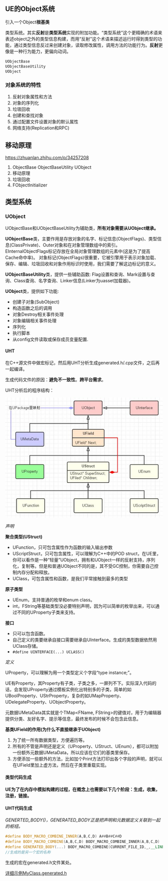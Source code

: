 ## UE的Object系统

引入一个Object**根基类**

类型系统。其实**反射**是**类型系统**实现的附加功能。“类型系统”这个更精确的术语来表述object之外的类型信息构建，而用“反射”这个术语来描述运行时得到类型的功能，通过类型信息反过来创建对象，读取修改属性，调用方法的功能行为。**反射**更像是一种行为能力，更偏向动词。

	UObjectBase
	UObjectBaseUtility
	UObject
### 对象系统的特性

1. 反射对象属性和方法
2. 对象的序列化
3. 垃圾回收
4. 创建和查找对象
5. 通过配置文件设置对象的默认属性
6. 网络支持(Replication和RPC)

## 移动原理

https://zhuanlan.zhihu.com/p/34257208

1. ObjectBase ObjectBaseUtility UObject
2. 移动原理
3. 垃圾回收
4. FObjectInitializer

## 类型系统

### UObject

UObjectBase和UObjectBaseUtility为辅助类，**所有对象需要从UObject继承。**

**UObjectBase**类，主要作用是存放对象的名字、标记信息(ObjectFlags)、类型信息(ClassPrivate)、Outer对象和在对象管理数组中的索引。EInternalObjectFlags标记存放在全局对象管理数组的元素中(这是为了提高Cache命中率)。
 对象标记(ObjectFlags)很重要，它被引擎用于表示对象加载、保存、编辑、垃圾回收和对象作用标识时使用，我们需要了解这边标记的意义。

**UObjectBaseUtility**类，提供一些辅助函数: Flag设置和查询、Mark设置与查询、Class查询、名字查询、Linker信息(Linker为uasset加载器)。

**UObject**类，提供如下功能:

- 创建子对象(SubObject)
- 构造函数之后的调用
- 对象Destroy相关事件处理
- 对象编辑相关事件处理
- 序列化
- 执行脚本
- 从config文件读取或保存成员变量配置.

#### UHT

在C++源文件中做宏标记，然后用UHT分析生成generated.h/.cpp文件，之后再一起编译。

生成代码文件的原因：**避免不一致性**。**跨平台需求**。

UHT分析后的程序结构：

![程序结构](https://github.com/whukxggx/ue4_doc/blob/master/%E7%A8%8B%E5%BA%8F%E7%BB%93%E6%9E%84.jpg?raw=true)

*声明*

**聚合类型(UStruct)**

- UFunction，只可包含属性作为函数的输入输出参数
- UScriptStruct，只可包含属性，可以理解为C++中的POD struct，在UE里，你可以看作是一种“轻量”UObject，拥有和UObject一样的反射支持，序列化，复制等。但是和普通UObject不同的是，其不受GC控制，你需要自己控制内存分配和释放。
- UClass，可包含属性和函数，是我们平常接触到最多的类型

**原子类型**

- UEnum，支持普通的枚举和enum class。
- int，FString等基础类型没必要特别声明，因为可以简单的枚举出来，可以通过不同的UProperty子类来支持。

**接口**

* 只可以包含函数。
* 自己定义的类要继承自接口需要继承自UInterface。生成的类型数据依然用UClass存储。
* `#define UINTERFACE(...) UCLASS()`

*定义*

UProperty，可以理解为用一个类型定义个字段“type instance;”。

UE有Property，其Property有子类，子类之多，一屏列不下。实际深入代码的话，会发现UProperty通过模板实例化出特别多的子类，简单的如UBoolProperty、UStrProperty，复杂的如UMapProperty、UDelegateProperty、UObjectProperty。

元数据UMetaData其实就是个TMap<FName, FString>的键值对，用于为编辑器提供分类、友好名字、提示等信息，最终发布的时候不会包含此信息。

**基类UField的作用(为什么不直接继承于UObject)**

1. 为了统一所有数据类型，方便遍历等。
2. 所有的不管是声明还是定义（UProperty、UStruct、UEnum），都可以附加一份额外元数据UMetaData，所以应该在它们的基类里保存。
3. 方便添加一些额外的方法，比如加个Print方法打印出各个字段的声明，就可以在UField里加上虚方法，然后在子类里重载实现。

#### 类型代码生成

**UE为了在内存中模拟构建的过程，在概念上也需要以下几个阶段：生成，收集，注册，链接。**

#### UHT代码生成

*GENERTED_BODY()，GENERATED_BODY正是把声明和元数据定义关联到一起的枢纽。*

```c++
#define BODY_MACRO_COMBINE_INNER(A,B,C,D) A##B##C##D
#define BODY_MACRO_COMBINE(A,B,C,D) BODY_MACRO_COMBINE_INNER(A,B,C,D)
#define GENERATED_BODY(...) BODY_MACRO_COMBINE(CURRENT_FILE_ID,_,__LINE__,_GENERATED_BODY)
//生成的是另一个宏的名称
```

生成的宏在generated.h文件某处。

[详细示例MyClass.generated.h](https://zhuanlan.zhihu.com/p/25098685)
